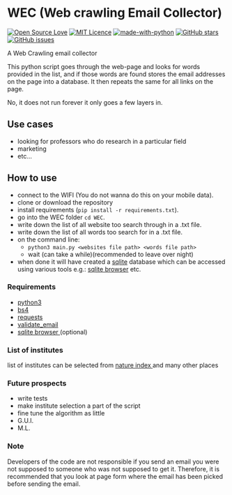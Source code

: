# WEC (Web crawling Email Collector)
[![Open Source Love](https://badges.frapsoft.com/os/v1/open-source.png?v=103)](https://github.com/ellerbrock/open-source-badges/)
[![MIT Licence](https://badges.frapsoft.com/os/mit/mit.png?v=103)](https://opensource.org/licenses/mit-license.php)
[![made-with-python](https://img.shields.io/badge/Made%20with-Python-1f425f.svg)](https://www.python.org/)
[![GitHub stars](https://img.shields.io/github/stars/Abhishek-Deshmukh/WEC?style=social&label=Star&maxAge=2592000)](https://GitHub.com/abhishek-deshmukh/WEC/stargazers/)
[![GitHub issues](https://img.shields.io/github/issues/Abhishek-Deshmukh/WEC.svg)](https://GitHub.com/Abhishek-Deshmukh/WEC/issues/)

A Web Crawling email collector

This python script goes through the web-page and looks for words provided in the list, and if those words are found stores the email addresses on the page into a database.
It then repeats the same for all links on the page.

No, it does not run forever it only goes a few layers in.


## Use cases
- looking for professors who do research in a particular field
- marketing
- etc...

## How to use
- connect to the WIFI (You do not wanna do this on your mobile data).
- clone or download the repository
- install requirements (`pip install -r requirements.txt`).
- go into the WEC folder `cd WEC`.
- write down the list of all website too search through in a .txt file.
- write down the list of all words too search for in a .txt file.
- on the command line:
  - `python3 main.py <websites file path> <words file path>`
  - wait (can take a while)(recommended to leave over night)
- when done it will have created a [sqlite](https://sqlite.org/index.html) database which can be accessed using various tools e.g.: [sqlite browser](https://sqlitebrowser.org/dl) etc.

### Requirements
- [ python3 ](https://www.python.org/)
- [ bs4 ](https://pypi.org/project/beautifulsoup4/)
- [ requests ](https://2.python-requests.org/en/master/)
- [ validate_email ](https://pypi.org/project/validate_email/)
- [ sqlite browser ](https://sqlitebrowser.org/dl) (optional)

### List of institutes
list of institutes can be selected from [ nature index ](https://www.natureindex.com/institution-outputs) and many other places

### Future prospects
- write tests
- make institute selection a part of the script
- fine tune the algorithm as little
- G.U.I.
- M.L.

### Note
Developers of the code are not responsible if you send an email you were not supposed to someone who was not supposed to get it.
Therefore, it is recommended that you look at page form where the email has been picked before sending the email.
